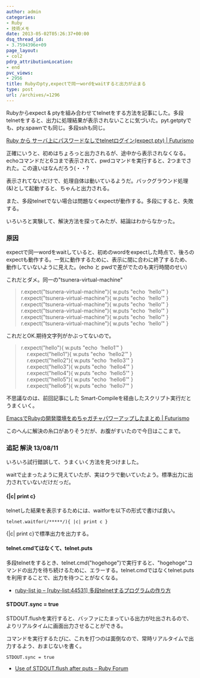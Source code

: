 ```yaml
---
author: admin
categories:
- Ruby
- 技術メモ
date: 2013-05-02T05:26:37+00:00
dsq_thread_id:
- 3.7594396e+09
page_layout:
- col2
pdrp_attributionLocation:
- end
pvc_views:
- 2956
title: Rubyのpty,expectで同一wordをwaitすると出力が止まる
type: post
url: /archives/=1296
---
```


Rubyからexpect & ptyを組み合わせてtelnetをする方法を記事にした。多段telnetをすると、出力に処理結果が表示されないことに気づいた。pyt.getptyでも、pty.spawnでも同じ。多段sshも同じ。

[Ruby から サーバ上にパスワードなしでtelnetログイン(expect,pty) | Futurismo][1]

正確にいうと、初めはちょろっと出力されるが、途中から表示されなくなる。echoコマンドだと6コまで表示されて、pwdコマンドを実行すると、2つまでされた。この違いはなんだろう(・・?

表示されてないだけで、処理自体は動いているようだ。バックグラウンド処理(&)として起動すると、ちゃんと出力される。

また、多段telnetでない場合は問題なくexpectが動作する。多段にすると、失敗する。

いろいろと実験して、解決方法を探ってみたが、結論はわからなかった。

### 原因

expectで同一wordをwaitしていると、初めのwordをexpectした時点で、後ろのexpectも動作する。一気に動作するために、表示に間に合わに終了するため、動作していないように見えた。(echo と pwdで差がでたのも実行時間のせい）

これだとダメ。同一の"tsunera-virtual-machine"

> r.expect("tsunera-virtual-machine"){ w.puts "echo&#160; &#8216;hello&#8217;" }    
> r.expect("tsunera-virtual-machine"){ w.puts "echo&#160; &#8216;hello&#8217;" }    
> r.expect("tsunera-virtual-machine"){ w.puts "echo&#160; &#8216;hello&#8217;" }    
> r.expect("tsunera-virtual-machine"){ w.puts "echo&#160; &#8216;hello&#8217;" }    
> r.expect("tsunera-virtual-machine"){ w.puts "echo&#160; &#8216;hello&#8217;" }    
> r.expect("tsunera-virtual-machine"){ w.puts "echo&#160; &#8216;hello&#8217;" }

これだとOK.期待文字列がかぶってないので。

> r.expect("hello"){ w.puts "echo&#160; &#8216;hello1&#8217;" }   
> &#160;&#160;&#160; r.expect("hello1"){ w.puts "echo&#160; &#8216;hello2&#8217;" }   
> &#160;&#160;&#160; r.expect("hello2"){ w.puts "echo&#160; &#8216;hello3&#8217;" }   
> &#160;&#160;&#160; r.expect("hello3"){ w.puts "echo&#160; &#8216;hello4&#8217;" }   
> &#160;&#160;&#160; r.expect("hello4"){ w.puts "echo&#160; &#8216;hello5&#8217;" }   
> &#160;&#160;&#160; r.expect("hello5"){ w.puts "echo&#160; &#8216;hello6&#8217;" }   
> &#160;&#160;&#160; r.expect("hello6"){ w.puts "echo&#160; &#8216;hello7&#8217;" }

不思議なのは、前回記事にした Smart-Compileを経由したスクリプト実行だとうまくいく。

[EmacsでRubyの開発環境をめちゃガチャパワーアップしたまとめ | Futurismo][2]

このへんに解決の糸口がありそうだが、お腹がすいたので今日はここまで。

### 追記 解決 13/08/11

いろいろ試行錯誤して、うまくいく方法を見つけました。

waitで止まったように見えていたが、実はウラで動いていたよう。標準出力に出力されていないだけだっだ。

#### {|c| print c}

telnetした結果を表示するためには、waitforを以下の形式で書けば良い。

    telnet.waitfor(/*****/){ |c| print c }
    

{|c| print c}で標準出力を出力する。

#### telnet.cmdてはなくて、telnet.puts

多段telnetをするとき、telnet.cmd("hogehoge")で実行すると、"hogehoge"コマンドの出力を待ち続けるために、エラーする。telnet.cmdではなくtelnet.putsを利用することで、出力を待つことがなくなる。

  * <a href="http://ruby.11.x6.nabble.com/ruby-list-44531-telnet-td3545797.html" target="_blank">ruby-list jp &#8211; [ruby-list:44531] 多段telnetするプログラムの作り方</a>

#### STDOUT.sync = true

STDOUT.flushを実行すると、バッファにたまっている出力が吐出されるので、よりリアルタイムに画面出力させることができる。

コマンドを実行するたびに、これを打つのは面倒なので、常時リアルタイムで出力するよう、おまじないを書く。

    STDOUT.sync = true
    

  * <a href="https://www.ruby-forum.com/topic/208856" target="_blank">Use of STDOUT.flush after puts &#8211; Ruby Forum</a>

 [1]: http://futurismo.biz/archives/1286
 [2]: http://futurismo.biz/archives/1295